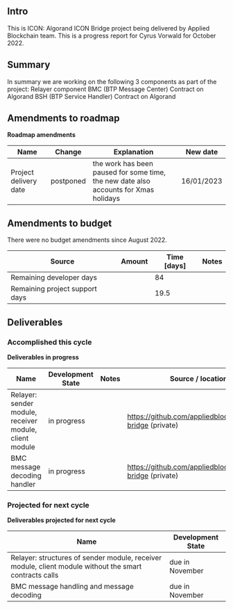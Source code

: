 ## Intro

This is ICON: Algorand ICON Bridge project being delivered by Applied Blockchain team. This is a progress report for Cyrus Vorwald for October 2022.

## Summary

In summary we are working on the following 3 components as part of the project:
Relayer component
BMC (BTP Message Center) Contract on Algorand
BSH (BTP Service Handler) Contract on Algorand

## Amendments to roadmap

__Roadmap amendments__

| Name | Change | Explanation | New date |
| ---- | ------ | ----------- | ---------- |
| Project delivery date | postponed | the work has been paused for some time, the new date also accounts for Xmas holidays | 16/01/2023 |

## Amendments to budget

There were no budget amendments since August 2022.

| Source | Amount | Time [days] | Notes |
| ------ | ------ | ----------- | ----- |
| Remaining developer days | | 84 | |
| Remaining project support days| | 19.5 | |

## Deliverables

### Accomplished this cycle

__Deliverables in progress__

| Name | Development State | Notes | Source / location |
| ---- | ----------------- | ----- | ----------------- |
| Relayer: sender module, receiver module, client module | in progress | | https://github.com/appliedblockchain/icon-bridge (private)|
| BMC message decoding handler | in progress | | https://github.com/appliedblockchain/icon-bridge (private)|


### Projected for next cycle

__Deliverables projected for next cycle__

| Name | Development State |
| ---- | ----------------- |
| Relayer: structures of sender module, receiver module, client module without the smart contracts calls | due in November |
| BMC message handling and message decoding | due in November |
